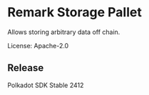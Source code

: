 # Remark Storage Pallet

Allows storing arbitrary data off chain.


License: Apache-2.0


## Release

Polkadot SDK Stable 2412
